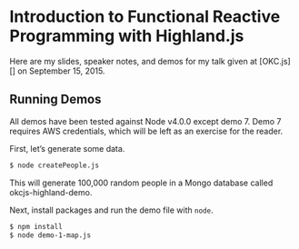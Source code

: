 # Introduction to Functional Reactive Programming with Highland.js

Here are my slides, speaker notes, and demos for my talk given at [OKC.js][] on September 15, 2015.

## Running Demos

All demos have been tested against Node v4.0.0 except demo 7. Demo 7 requires AWS credentials, which will be left as an exercise for the reader.

First, let’s generate some data.

```sh
$ node createPeople.js
```

This will generate 100,000 random people in a Mongo database called okcjs-highland-demo.

Next, install packages and run the demo file with `node`.

```sh
$ npm install
$ node demo-1-map.js
```
